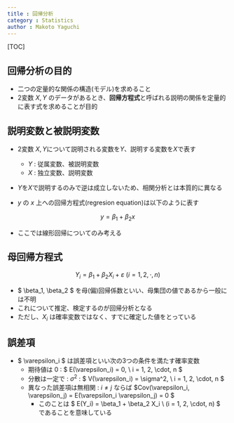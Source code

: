 ```yaml
---
title : 回帰分析
category : Statistics
author : Makoto Yaguchi
---
```


[TOC]

## 回帰分析の目的

- 二つの定量的な関係の構造(モデル)を求めること
- 2変数 $X,Y$ のデータがあるとき、**回帰方程式**と呼ばれる説明の関係を定量的に表す式を求めることが目的

## 説明変数と被説明変数

- 2変数 $X, Y$について説明される変数を$Y$、説明する変数を$X$で表す
    - $Y$ : 従属変数、被説明変数
    - $X$ : 独立変数、説明変数

- $Y$を$X$で説明するのみで逆は成立しないため、相関分析とは本質的に異なる

- $y$ の $x$ 上への回帰方程式(regresion equation)は以下のように表す
  
$$ y = \beta_1 + \beta_2 x $$

- ここでは線形回帰についてのみ考える

## 母回帰方程式

$$ Y_i = \beta_1 + \beta_2 X_i + \varepsilon \ (i = 1, 2, \cdot, n) $$

- $ \beta_1, \beta_2 $ を母(偏)回帰係数といい、母集団の値であるから一般には不明
- これについて推定、検定するのが回帰分析となる
- ただし、$X_i$ は確率変数ではなく、すでに確定した値をとっている

## 誤差項

- $ \varepsilon_i $ は誤差項といい次の3つの条件を満たす確率変数
  - 期待値は $0$ : $ E(\varepsilon_i) = 0, \ i = 1, 2, \cdot, n $
  - 分散は一定で : $\sigma^2$ : $ V(\varepsilon_i) = \sigma^2, \ i = 1, 2, \cdot, n $
  - 異なった誤差項は無相関 : $i\neq j$ ならば $Cov(\varepsilon_i, \varepsilon_j) = E(\varepsilon_i \varepsilon_j) = 0 $
    - このことは $ E(Y_i) = \beta_1 + \beta_2 X_i \ (i = 1, 2, \cdot, n) $ であることを意味している
